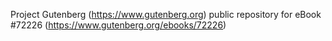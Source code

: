 Project Gutenberg (https://www.gutenberg.org) public repository
for eBook #72226 (https://www.gutenberg.org/ebooks/72226)
